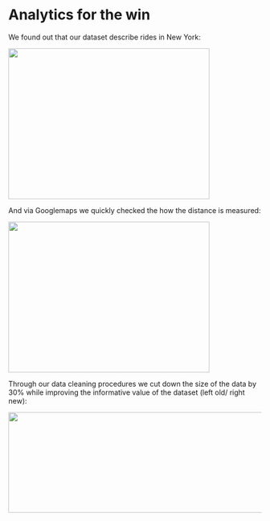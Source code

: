 # Analytics for the win

We found out that our dataset describe rides in New York:

<img src="https://user-images.githubusercontent.com/72414477/151368199-321441e5-33ad-454f-adf7-cdb9d92d8f24.PNG" width="400" height="300">

And via Googlemaps we quickly checked the how the distance is measured:

<img src="https://user-images.githubusercontent.com/72414477/151368766-ae46028b-43d0-4e4e-ba59-b0c449bc813a.PNG" width="400" height="300">

Through our data cleaning procedures we cut down the size of the data by 30% while improving the informative value of the dataset (left old/ right new):

<img src="https://user-images.githubusercontent.com/72414477/151369709-1a56f52e-d4a2-423f-aac9-36095c214a15.PNG" width="800" height="200">




